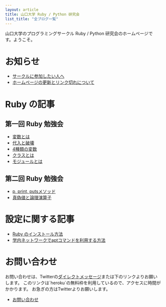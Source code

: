 ```yaml
---
layout: article
title: 山口大学 Ruby / Python 研究会
list_title: "全ブログ一覧"
---
```


山口大学のプログラミングサークル Ruby / Python 研究会のホームページです。ようこそ。

# お知らせ

- [サークルに参加したい人へ](2019/11/17/173933.html)
- [ホームページの更新とリンク切れについて](2019/11/17/174443.html)

# Ruby の記事

## 第一回 Ruby 勉強会

- [変数とは](2019/11/17/145743.html)
- [代入と破壊](2019/11/17/154125.html)
- [4種類の変数](2019/11/17/160337.html)
- [クラスとは](2019/11/17/231521.html)
- [モジュールとは](2019/11/18/011623.html)

## 第二回 Ruby 勉強会

- [p, print, putsメソッド](2019/11/18/022057.html)
- [真偽値と論理演算子](2019/11/18/031545.html)

# 設定に関する記事

- [Ruby のインストール方法](2019/11/18/085538.html)
- [学内ネットワークでaptコマンドを利用する方法](2019/11/17/181758.html)

# お問い合わせ
お問い合わせは、Twitterの[ダイレクトメッセージ](https://twitter.com/__ruby_python__)または下のリンクよりお願いします。
このリンクは`heroku`の無料枠を利用しているので、アクセスに時間がかかります。
お急ぎの方はTwitterよりお願いします。

- [お問い合わせ](https://sekiei.herokuapp.com/ruby_python_programming_circle)